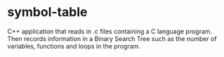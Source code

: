 # symbol-table
 C++ application that reads in .c files containing a C language program. Then records information in a Binary Search Tree such as the number of variables, functions and loops in the program.
